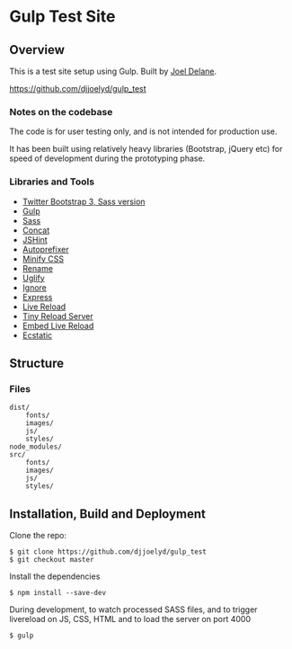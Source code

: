 # Gulp Test Site

## Overview

This is a test site setup using Gulp. Built by [Joel Delane](http://joeldelane.com).

https://github.com/djjoelyd/gulp_test

### Notes on the codebase

The code is for user testing only, and is not intended for production use. 

It has been built using relatively heavy libraries (Bootstrap, jQuery etc) for speed of development during the prototyping phase.

### Libraries and Tools

* [Twitter Bootstrap 3, Sass version](https://github.com/twbs/bootstrap-sass)
* [Gulp](http://gulpjs.com)
* [Sass](https://www.npmjs.com/package/gulp-sass)
* [Concat](https://www.npmjs.com/package/gulp-concat)
* [JSHint](https://www.npmjs.com/package/gulp-jshint)
* [Autoprefixer](https://www.npmjs.com/package/gulp-autoprefixer)
* [Minify CSS](https://www.npmjs.com/package/gulp-minify-css)
* [Rename](https://www.npmjs.com/package/gulp-rename)
* [Uglify](https://www.npmjs.com/package/gulp-uglify)
* [Ignore](https://github.com/robrich/gulp-ignore)
* [Express](https://www.npmjs.com/package/gulp-express)
* [Live Reload](https://github.com/vohof/gulp-livereload)
* [Tiny Reload Server](https://www.npmjs.com/package/tiny-lr)
* [Embed Live Reload](https://www.npmjs.com/package/gulp-embedlr)
* [Ecstatic](https://github.com/jfhbrook/node-ecstatic)

## Structure

### Files

	dist/	
		fonts/
		images/
		js/
		styles/
	node_modules/
	src/	
		fonts/
		images/
		js/
		styles/

## Installation, Build and Deployment

Clone the repo:

	$ git clone https://github.com/djjoelyd/gulp_test
	$ git checkout master

Install the dependencies

	$ npm install --save-dev

During development, to watch processed SASS files, and to trigger livereload on JS, CSS, HTML and to load the server on port 4000

	$ gulp
